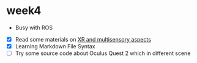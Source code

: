 # week4

- Busy with ROS
- [x] Read some materials on [XR and multisensory aspects](https://www.computer.org/digital-library/magazines/cg/multisensory-extended-reality/)
- [x] Learning Markdown File Syntax
- [ ] Try some source code about Oculus Quest 2 which in different scene 
